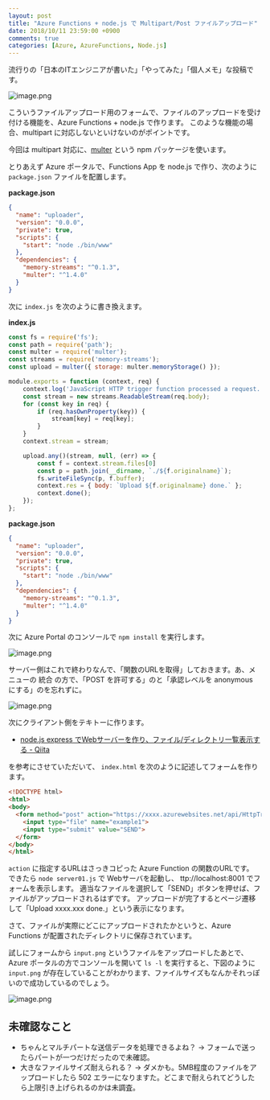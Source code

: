 ```yaml
---
layout: post
title: "Azure Functions + node.js で Multipart/Post ファイルアップロード"
date: 2018/10/11 23:59:00 +0900
comments: true
categories: [Azure, AzureFunctions, Node.js]
---
```

流行りの「日本のITエンジニアが書いた」「やってみた」「個人メモ」な投稿です。

<!--more-->

![image.png](https://qiita-image-store.s3.amazonaws.com/0/8227/b3ea8a07-9d2b-c6d7-43f8-918f34a90c16.png)

こういうファイルアップロード用のフォームで、ファイルのアップロードを受け付ける機能を、Azure Functions + node.js で作ります。
このような機能の場合、multipart に対応しないといけないのがポイントです。

今回は multipart 対応に、[multer](https://github.com/expressjs/multer) という npm パッケージを使います。

とりあえず Azure ポータルで、Functions App を node.js で作り、次のように ``package.json`` ファイルを配置します。

**package.json**

```json
{
  "name": "uploader",
  "version": "0.0.0",
  "private": true,
  "scripts": {
    "start": "node ./bin/www"
  },
  "dependencies": {
    "memory-streams": "^0.1.3",
    "multer": "^1.4.0"
  }
}
```

次に ``index.js`` を次のように書き換えます。

**index.js**

```javascript
const fs = require('fs');
const path = require('path');
const multer = require('multer');
const streams = require('memory-streams');
const upload = multer({ storage: multer.memoryStorage() });

module.exports = function (context, req) {
    context.log('JavaScript HTTP trigger function processed a request.');
    const stream = new streams.ReadableStream(req.body); 
    for (const key in req) {
        if (req.hasOwnProperty(key)) {
            stream[key] = req[key];
        }
    }
    context.stream = stream;

    upload.any()(stream, null, (err) => {
        const f = context.stream.files[0]
        const p = path.join(__dirname, `./${f.originalname}`);
        fs.writeFileSync(p, f.buffer);
        context.res = { body: `Upload ${f.originalname} done.` };
        context.done();
    });
};
```

**package.json**

```json
{
  "name": "uploader",
  "version": "0.0.0",
  "private": true,
  "scripts": {
    "start": "node ./bin/www"
  },
  "dependencies": {
    "memory-streams": "^0.1.3",
    "multer": "^1.4.0"
  }
}
```

次に Azure Portal のコンソールで ``npm install`` を実行します。

![image.png](https://qiita-image-store.s3.amazonaws.com/0/8227/8b27da2a-5c1f-a935-df37-982853531b67.png)

サーバー側はこれで終わりなんで、「関数のURLを取得」しておきます。あ、メニューの 統合 の方で、「POST を許可する」のと「承認レベルを anonymous にする」のを忘れずに。

![image.png](https://qiita-image-store.s3.amazonaws.com/0/8227/ce8f7a62-09f2-63d3-fbe2-31761d7dc88d.png)


次にクライアント側をテキトーに作ります。

* [node.js express でWebサーバーを作り、ファイル/ディレクトリ一覧表示する - Qiita](https://qiita.com/standard-software/items/b0df2ca4640b31b710e4)

を参考にさせていただいて、 ``index.html`` を次のように記述してフォームを作ります。

```html
<!DOCTYPE html>
<html>
<body>
  <form method="post" action="https://xxxx.azurewebsites.net/api/HttpTriggerJS1" enctype="multipart/form-data">
    <input type="file" name="example1">
    <input type="submit" value="SEND">
  </form>
</body>
</html>
```

``action`` に指定するURLはさっきコピった Azure Function の関数のURLです。
できたら ``node server01.js`` で Webサーバを起動し、 ttp://localhost:8001 でフォームを表示します。
適当なファイルを選択して「SEND」ボタンを押せば、ファイルがアップロードされるはずです。
アップロードが完了するとページ遷移して「Upload xxxx.xxx done.」という表示になります。

さて、ファイルが実際にどこにアップロードされたかというと、Azure Functions が配置されたディレクトリに保存されています。

試しにフォームから ``input.png`` というファイルをアップロードしたあとで、Azure ポータルの方でコンソールを開いて ``ls -l`` を実行すると、下図のように ``input.png`` が存在していることがわかります、ファイルサイズもなんかそれっぽいので成功しているのでしょう。

![image.png](https://qiita-image-store.s3.amazonaws.com/0/8227/b9e93ece-8d6d-cccf-51df-ba5a51092829.png)

## 未確認なこと

* ちゃんとマルチパートな送信データを処理できるよね？ → フォームで送ったらパートが一つだけだったので未確認。
* 大きなファイルサイズ耐えられる？ → ダメかも。5MB程度のファイルをアップロードしたら 502 エラーになりますた。どこまで耐えられてどうしたら上限引き上げられるのかは未調査。
